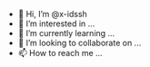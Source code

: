 - 👋 Hi, I’m @x-idssh
- 👀 I’m interested in ...
- 🌱 I’m currently learning ...
- 💞️ I’m looking to collaborate on ...
- 📫 How to reach me ...

<!---
x-idssh/x-idssh is a ✨ special ✨ repository because its `README.md` (this file) appears on your GitHub profile.
You can click the Preview link to take a look at your changes.
--->
